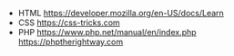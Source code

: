 * HTML
https://developer.mozilla.org/en-US/docs/Learn
* CSS
https://css-tricks.com
* PHP
https://www.php.net/manual/en/index.php
https://phptherightway.com

